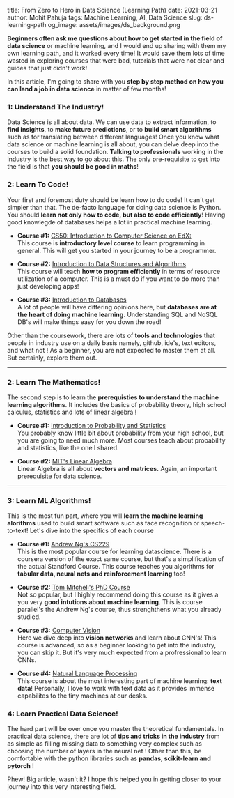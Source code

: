 title: From Zero to Hero in Data Science (Learning Path)
date: 2021-03-21
author: Mohit Pahuja
tags: Machine Learning, AI, Data Science
slug: ds-learning-path
og_image: assets/images/ds_background.png

**Beginners often ask me questions about how to get started in the field of data science** or machine learning, and I would end up sharing with them my own learning path, and it worked every time! It would save them lots of time wasted in exploring courses that were bad, tutorials that were not clear and guides that just didn't work!

In this article, I'm going to share with you **step by step method on how you can land a job in data science** in matter of few months!

### 1: Understand The Industry!
Data Science is all about data. We can use data to extract information, to **find insights**, to **make future predictions**, or to **build smart algorithms** such as for translating between different languages! Once you know what data science or machine learning is all about, you can delve deep into the courses to build a solid foundation. **Talking to professionals** working in the industry is the best way to go about this. The only pre-requisite to get into the field is that **you should be good in maths**!


### 2: Learn To Code!
Your first and foremost duty should be learn how to do code! It can't get simpler than that. The de-facto language for doing data science is Python. You should **learn not only how to code, but also to code efficiently**! Having good knowlegde of databases helps a lot in practical machine learning.

- **Course #1:** [CS50: Introduction to Computer Science on EdX:](https://www.edx.org/course/introduction-computer-science-harvardx-cs50x)  
This course is **introductory level course** to learn programming in general. This will get you started in your journey to be a programmer.


- **Course #2:** [Introduction to Data Structures and Algorithms](https://ocw.mit.edu/courses/electrical-engineering-and-computer-science/6-006-introduction-to-algorithms-fall-2011/lecture-videos/)  
This course will teach **how to program efficiently** in terms of resource utilization of a computer. This is a must do if you want to do more than just developing apps!

- **Course #3:** [Introduction to Databases](rnao)  
A lot of people will have differing opinions here, but **databases are at the heart of doing machine learning**. Understanding SQL and NoSQL DB's will make things easy for you down the road!

Other than the coursework, there are lots of **tools and technologies** that people in industry use on a daily basis namely, github, ide's, text editors, and what not ! As a beginner, you are not expected to master them at all. But certainly, explore them out.

---
### 2: Learn The Mathematics!
The second step is to learn the **prerequisties to understand the machine learning algorithms**. It includes the basics of probability theory, high school calculus, statistics and lots of linear algebra !

- **Course #1:** [Introduction to Probability and Statistics](link)  
You probably know little bit about probability from your high school, but you are going to need much more. Most courses teach about probability and statistics, like the one I shared.

- **Course #2:** [MIT's Linear Algebra](link)  
Linear Algebra is all about **vectors and matrices.** Again, an important prerequisite for data science.

---
### 3: Learn ML Algorithms!
This is the most fun part, where you will **learn the machine learning alorithms** used to build smart software such as face recognition or speech-to-text! Let's dive into the specifics of each course

- **Course #1:** [Andrew Ng's CS229](link)  
This is the most popular course for learning datascience. There is a coursera version of the exact same course, but that's a simplification of the actual Standford Course. This course teaches you algorithms for **tabular data, neural nets and reinforcement learning** too!

- **Course #2:** [Tom Mitchell's PhD Course](link)  
Not so popular, but I highly recommend doing this course as it gives a you very **good intutions about machine learning**. This is course parallel's the Andrew Ng's course, thus strenghthens what you already studied.

- **Course #3:** [Computer Vision](link)  
Here we dive deep into **vision networks** and learn about CNN's! This course is advanced, so as a beginner looking to get into the industry, you can skip it. But it's very much expected from a profressional to learn CNNs.

- **Course #4:** [Natural Language Processing](link)  
This course is about the most interesting part of machine learning: **text data**! Personally, I love to work with text data as it provides immense capabilites to the tiny machines at our desks.

### 4: Learn Practical Data Science!
The hard part will be over once you master the theoretical fundamentals. In practical data science, there are lot of **tips and tricks in the industry** from as simple as filling missing data to something very complex such as choosing the number of layers in the neural net ! Other than this, be comfortable with the python libraries such as **pandas, scikit-learn and pytorch** !

Phew! Big article, wasn't it? I hope this helped you in getting closer to your journey into this very interesting field.